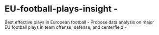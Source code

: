 # EU-football-plays-insight -
Best effective plays in European football -
Propose data analysis on major EU football plays in team offense, defense, and centerfield -
